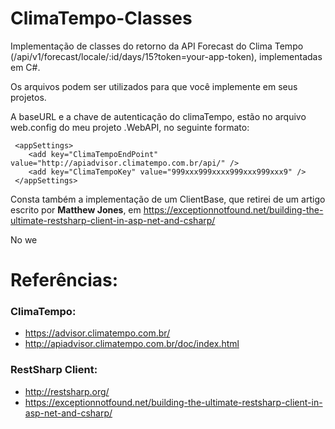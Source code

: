 # ClimaTempo-Classes

Implementação de classes do retorno da API Forecast do Clima Tempo (/api/v1/forecast/locale/:id/days/15?token=your-app-token), implementadas em C#.

Os arquivos podem ser utilizados para que você implemente em seus projetos.

A baseURL e a chave de autenticação do climaTempo, estão no arquivo web.config do meu projeto .WebAPI, no seguinte formato:

```
 <appSettings>
    <add key="ClimaTempoEndPoint" value="http://apiadvisor.climatempo.com.br/api/" />
    <add key="ClimaTempoKey" value="999xxx999xxxx999xxx999xxx9" />
 </appSettings>
```

Consta também a implementação de um ClientBase, que retirei de um artigo escrito por **Matthew Jones**, em https://exceptionnotfound.net/building-the-ultimate-restsharp-client-in-asp-net-and-csharp/

No we


# Referências:

### ClimaTempo:
- https://advisor.climatempo.com.br/
- http://apiadvisor.climatempo.com.br/doc/index.html

### RestSharp Client:
- http://restsharp.org/
- https://exceptionnotfound.net/building-the-ultimate-restsharp-client-in-asp-net-and-csharp/
